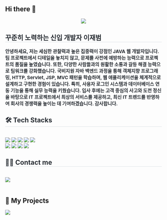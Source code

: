## Hi there 👋
<div align= "center">
    <img src="https://capsule-render.vercel.app/api?type=soft&color=gradient&height=180&text=환영합니다!&animation=fadeIn&fontColor=000000&fontSize=50" />
    </div>
    <div style="text-align: left;"> 
    <h2 style="border-bottom: 1px solid #d8dee4; color: #282d33;"> 꾸준히 노력하는 신입 개발자 이재범 </h2>  
    <div style="font-weight: 700; font-size: 15px; text-align: left; color: #282d33;"> </li>안녕하세요, 저는 세심한 관찰력과 높은 집중력이 강점인 JAVA 웹 개발자입니다. 팀 프로젝트에서 디테일을 놓치지 않고, 문제를 사전에 예방하는 능력으로 프로젝트의 품질을 높였습니다. 또한, 다양한 사람들과의 원활한 소통과 갈등 해결 능력으로 팀워크를 강화했습니다. 국비지원 자바 백엔드 과정을 통해 객체지향 프로그래밍, HTTP, Servlet, JSP, MVC 패턴을 학습하며, 웹 애플리케이션을 체계적으로 설계하고 구현한 경험이 있습니다. 특히, 사용자 로그인 시스템과 데이터베이스 연동 기능을 통해 실무 능력을 키웠습니다. 입사 후에는 고객 중심의 사고와 도전 정신을 바탕으로 IT 프로젝트에서 최상의 서비스를 제공하고, 최신 IT 트렌드를 반영하여 회사의 경쟁력을 높이는 데 기여하겠습니다. 감사합니다. </div> 
    </div>
    <div style="text-align: left;">
    <h2 style="border-bottom: 1px solid #d8dee4; color: #282d33;"> 🛠️ Tech Stacks </h2> <br> 
    <div style="margin: ; text-align: left;" "text-align: left;"> <img src="https://img.shields.io/badge/Apache Tomcat-F8DC75?style=flat-square&logo=Apache Tomcat&logoColor=white">
          <img src="https://img.shields.io/badge/Github-181717?style=flat-square&logo=Github&logoColor=white">
          <img src="https://img.shields.io/badge/Java-007396?style=flat-square&logo=Java&logoColor=white">
          <img src="https://img.shields.io/badge/Javascript-F7DF1E?style=flat-square&logo=Javascript&logoColor=white">
          <img src="https://img.shields.io/badge/jQuery-0769AD?style=flat-square&logo=jQuery&logoColor=white">
          <br/><img src="https://img.shields.io/badge/HTML5-E34F26?style=flat-square&logo=HTML5&logoColor=white">
          <img src="https://img.shields.io/badge/Spring-6DB33F?style=flat-square&logo=Spring&logoColor=white">
          <img src="https://img.shields.io/badge/Slack-4A154B?style=flat-square&logo=Slack&logoColor=white">
          <img src="https://img.shields.io/badge/MySQL-4479A1?style=flat-square&logo=MySQL&logoColor=white">
          </div>
    </div>
    <div style="text-align: left;">
    <h2 style="border-bottom: 1px solid #d8dee4; color: #282d33;"> 🧑‍💻 Contact me </h2> <br> 
    <div style="text-align: left;"> <a href=mailto:vkdlxl2710@gmail.com> <img src="https://img.shields.io/badge/Gmail-EA4335?style=flat-square&logo=Gmail&logoColor=white&link=mailto:vkdlxl2710@gmail.com"> </a>
          </div>  <br> 
    <div style="text-align: left;">  </div> 
    </div>
    
## 📂 My Projects
<a href="https://github.com/Leeejaebeom/one/README.md">
<img src="https://img.shields.io/badge/여행자들-000000?style=for-the-badge&logo=GitHub&logoColor=white"/>
</a>
<!--
**Leeejaebeom/Leeejaebeom** is a ✨ _special_ ✨ repository because its `README.md` (this file) appears on your GitHub profile.

Here are some ideas to get you started:

- 🔭 I’m currently working on ...
- 🌱 I’m currently learning ...
- 👯 I’m looking to collaborate on ...
- 🤔 I’m looking for help with ...
- 💬 Ask me about ...
- 📫 How to reach me: ...
- 😄 Pronouns: ...
- ⚡ Fun fact: ...
-->
